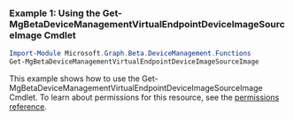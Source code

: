 ### Example 1: Using the Get-MgBetaDeviceManagementVirtualEndpointDeviceImageSourceImage Cmdlet
```powershell
Import-Module Microsoft.Graph.Beta.DeviceManagement.Functions
Get-MgBetaDeviceManagementVirtualEndpointDeviceImageSourceImage
```
This example shows how to use the Get-MgBetaDeviceManagementVirtualEndpointDeviceImageSourceImage Cmdlet.
To learn about permissions for this resource, see the [permissions reference](/graph/permissions-reference).
